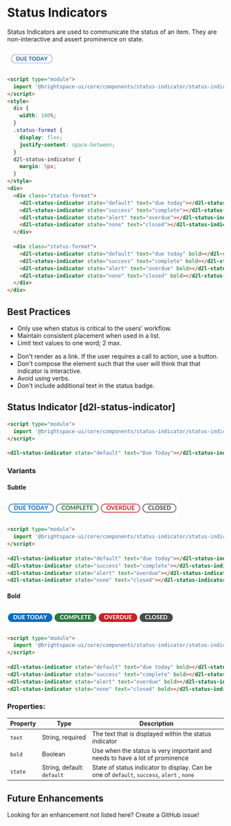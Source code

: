 # Status Indicators
Status Indicators are used to communicate the status of an item. They are non-interactive and assert prominence on state.

<!-- docs: start hidden content -->
![screenshot of status-indicator component](./screenshots/default-indicator.png)
<!-- docs: end hidden content -->

<!-- docs: demo -->
```html
<script type="module">
  import '@brightspace-ui/core/components/status-indicator/status-indicator.js';
</script>
<style>
  div {
    width: 100%;
  }
  .status-format {
    display: flex;
    justify-content: space-between;
  }
  d2l-status-indicator {
    margin: 5px;
  }
</style>
<div>
  <div class="status-format">
    <d2l-status-indicator state="default" text="due today"></d2l-status-indicator>
    <d2l-status-indicator state="success" text="complete"></d2l-status-indicator>
    <d2l-status-indicator state="alert" text="overdue"></d2l-status-indicator>
    <d2l-status-indicator state="none" text="closed"></d2l-status-indicator>
  </div>

  <div class="status-format">
    <d2l-status-indicator state="default" text="due today" bold></d2l-status-indicator>
    <d2l-status-indicator state="success" text="complete" bold></d2l-status-indicator>
    <d2l-status-indicator state="alert" text="overdue" bold></d2l-status-indicator>
    <d2l-status-indicator state="none" text="closed" bold></d2l-status-indicator>
  </div>
</div>
```

## Best Practices
<!-- docs: start best practices -->
<!-- docs: start dos -->
* Only use when status is critical to the users’ workflow.
* Maintain consistent placement when used in a list.
* Limit text values to one word; 2 max.
<!-- docs: end dos -->

<!-- docs: start donts -->
* Don't render as a link. If the user requires a call to action, use a button.
* Don't compose the element such that the user will think that that indicator is interactive.
* Avoid using verbs.
* Don't include additional text in the status badge.
<!-- docs: end donts -->
<!-- docs: end best practices -->

## Status Indicator [d2l-status-indicator]

<!-- docs: demo live name:d2l-status-indicator -->
```html
<script type="module">
  import '@brightspace-ui/core/components/status-indicator/status-indicator.js';
</script>

<d2l-status-indicator state="default" text="Due Today"></d2l-status-indicator>
```
<!-- docs: start hidden content -->
### Variants

#### Subtle
![screenshot of all subtle status indicator variants](./screenshots/subtle-indicators.png)
```html
<script type="module">
  import '@brightspace-ui/core/components/status-indicator/status-indicator.js';
</script>

<d2l-status-indicator state="default" text="due today"></d2l-status-indicator>
<d2l-status-indicator state="success" text="complete"></d2l-status-indicator>
<d2l-status-indicator state="alert" text="overdue"></d2l-status-indicator>
<d2l-status-indicator state="none" text="closed"></d2l-status-indicator>
```

#### Bold
![screenshot of all bold status indicator variants](./screenshots/bold-indicators.png)
```html
<script type="module">
  import '@brightspace-ui/core/components/status-indicator/status-indicator.js';
</script>

<d2l-status-indicator state="default" text="due today" bold></d2l-status-indicator>
<d2l-status-indicator state="success" text="complete" bold></d2l-status-indicator>
<d2l-status-indicator state="alert" text="overdue" bold></d2l-status-indicator>
<d2l-status-indicator state="none" text="closed" bold></d2l-status-indicator>
```

### Properties:

| Property | Type | Description |
|--|--|--|
| `text` | String, required | The text that is displayed within the status indicator |
| `bold` | Boolean | Use when the status is very important and needs to have a lot of prominence |
| `state` | String, default: `default` | State of status indicator to display. Can be one of  `default`, `success`, `alert` , `none` |

## Future Enhancements

Looking for an enhancement not listed here? Create a GitHub issue!
<!-- docs: end hidden content -->
